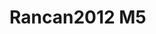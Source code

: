 <a name="material" />

# Rancan2012 M5
<script type="application/ld+json">
  {
    "@context": "https://schema.org/",
    "@type": "ChemicalSubstance",
    "http://purl.org/dc/terms/conformsTo":
      {
        "@type": "CreativeWork",
        "@id": "https://bioschemas.org/profiles/ChemicalSubstance/0.4-RELEASE/"
      },
    "@id": "https://egonw.github.io/nanowiki/nanowiki207.html#material",
    "name": "Rancan2012 M5",
    "sameAs": "http://127.0.0.1/mediawiki/index.php/Special:URIResolver/Rancan2012_M5"
  }
</script>

